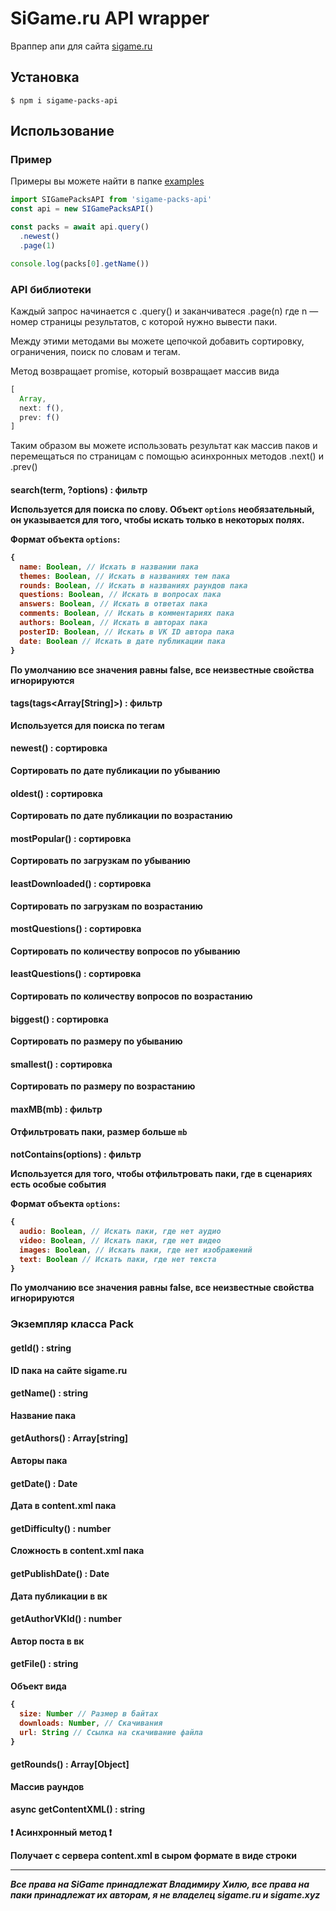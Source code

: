 # SiGame.ru API wrapper

Враппер апи для сайта [sigame.ru](https://sigame.ru)

## Установка

```
$ npm i sigame-packs-api
```

## Использование

### Пример

Примеры вы можете найти в папке [examples](./examples/)

```javascript
import SIGamePacksAPI from 'sigame-packs-api'
const api = new SIGamePacksAPI()

const packs = await api.query()
  .newest()
  .page(1)

console.log(packs[0].getName())
```

### API библиотеки

Каждый запрос начинается с .query() и заканчиватеся .page(n) где n — номер страницы результатов, с которой нужно вывести паки.

Между этими методами вы можете цепочкой добавить сортировку, ограничения, поиск по словам и тегам.

Метод возвращает promise, который возвращает массив вида

```javascript
[
  Array,
  next: f(),
  prev: f()
]
```

Таким образом вы можете использовать результат как массив паков и перемещаться по страницам с помощью асинхронных методов .next() и .prev()

#### search(term<String>, ?options<Object>) : фильтр

Используется для поиска по слову. Объект `options` необязательный, он указывается для того, чтобы искать только в некоторых полях.

Формат объекта `options`:

```javascript
{
  name: Boolean, // Искать в названии пака
  themes: Boolean, // Искать в названиях тем пака
  rounds: Boolean, // Искать в названиях раундов пака
  questions: Boolean, // Искать в вопросах пака
  answers: Boolean, // Искать в ответах пака
  comments: Boolean, // Искать в комментариях пака
  authors: Boolean, // Искать в авторах пака
  posterID: Boolean, // Искать в VK ID автора пака
  date: Boolean // Искать в дате публикации пака
}
```

По умолчанию все значения равны false, все неизвестные свойства игнорируются

#### tags(tags<Array[String]>) : фильтр

Используется для поиска по тегам

#### newest() : сортировка

Сортировать по дате публикации по убыванию

#### oldest() : сортировка

Сортировать по дате публикации по возрастанию

#### mostPopular() : сортировка

Сортировать по загрузкам по убыванию

#### leastDownloaded() : сортировка

Сортировать по загрузкам по возрастанию

#### mostQuestions() : сортировка

Сортировать по количеству вопросов по убыванию

#### leastQuestions() : сортировка

Сортировать по количеству вопросов по возрастанию

#### biggest() : сортировка

Сортировать по размеру по убыванию

#### smallest() : сортировка

Сортировать по размеру по возрастанию

#### maxMB(mb<Number>) : фильтр

Отфильтровать паки, размер больше `mb`

#### notContains(options<Object>) : фильтр

Используется для того, чтобы отфильтровать паки, где в сценариях есть особые события

Формат объекта `options`:

```javascript
{
  audio: Boolean, // Искать паки, где нет аудио
  video: Boolean, // Искать паки, где нет видео
  images: Boolean, // Искать паки, где нет изображений
  text: Boolean // Искать паки, где нет текста
}
```

По умолчанию все значения равны false, все неизвестные свойства игнорируются

### Экземпляр класса Pack

#### getId() : string

ID пака на сайте sigame.ru

#### getName() : string

Название пака

#### getAuthors() : Array[string]

Авторы пака

#### getDate() : Date

Дата в content.xml пака

#### getDifficulty() : number

Сложность в content.xml пака

#### getPublishDate() : Date

Дата публикации в вк

#### getAuthorVKId() : number

Автор поста в вк

#### getFile() : string

Объект вида

```javascript
{
  size: Number // Размер в байтах
  downloads: Number, // Скачивания
  url: String // Ссылка на скачивание файла
}
```

#### getRounds() : Array[Object]

Массив раундов

#### async getContentXML() : string

**❗️ Асинхронный метод ❗️**

Получает с сервера content.xml в сыром формате в виде строки

---

*Все права на SiGame принадлежат Владимиру Хилю, все права на паки принадлежат их авторам, я не владелец sigame.ru и sigame.xyz*